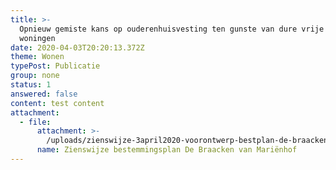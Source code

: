 ```yaml
---
title: >-
  Opnieuw gemiste kans op ouderenhuisvesting ten gunste van dure vrije sector
  woningen
date: 2020-04-03T20:20:13.372Z
theme: Wonen
typePost: Publicatie
group: none
status: 1
answered: false
content: test content
attachment:
  - file:
      attachment: >-
        /uploads/zienswijze-3april2020-voorontwerp-bestplan-de-braacken-van-marie-nhof.pdf
      name: Zienswijze bestemmingsplan De Braacken van Mariënhof
---
```

